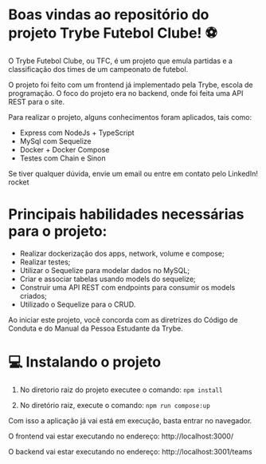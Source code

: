 # Boas vindas ao repositório do projeto Trybe Futebol Clube! ⚽

O Trybe Futebol Clube, ou TFC, é um projeto que emula partidas e a classificação dos times de um campeonato de futebol.

O projeto foi feito com um frontend já implementado pela Trybe, escola de programação. O foco do projeto era no backend, onde foi feita uma API REST para o site.

Para realizar o projeto, alguns conhecimentos foram aplicados, tais como:

* Express com NodeJs + TypeScript
* MySql com Sequelize
* Docker + Docker Compose
* Testes com Chain e Sinon

Se tiver qualquer dúvida, envie um email ou entre em contato pelo LinkedIn! rocket



# Principais habilidades necessárias para o projeto:

* Realizar dockerização dos apps, network, volume e compose;
* Realizar testes;
* Utilizar o Sequelize para modelar dados no MySQL;
* Criar e associar tabelas usando models do sequelize;
* Construir uma API REST com endpoints para consumir os models criados;
* Utilizado o Sequelize para o CRUD.


Ao iniciar este projeto, você concorda com as diretrizes do Código de Conduta e do Manual da Pessoa Estudante da Trybe.

# 💻 Instalando o projeto

1. No diretorio raiz do projeto executee o comando:
``` npm install ```

2. No diretório raiz, execute o comando:
``` npm run compose:up ``` 


Com isso a aplicação já vai está em execução, basta entrar no navegador.

O frontend vai estar executando no endereço: http://localhost:3000/

O backend vai estar executando no endereço: http://localhost:3001/teams